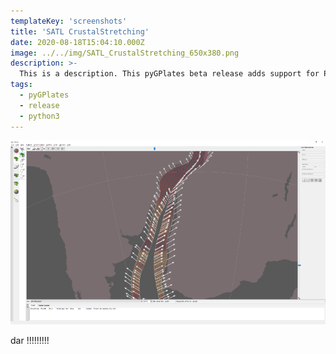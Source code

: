 ```yaml
---
templateKey: 'screenshots'
title: 'SATL CrustalStretching'
date: 2020-08-18T15:04:10.000Z
image: ../../img/SATL_CrustalStretching_650x380.png
description: >-
  This is a description. This pyGPlates beta release adds support for Python 3 (in addition to Python 2.7).
tags:
  - pyGPlates
  - release
  - python3
---
```

![pygplates_doc_contents](../../img/SATL_CrustalStretching_650x380.png)

dar !!!!!!!!!
